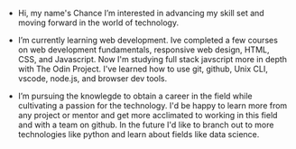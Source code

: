 -  Hi, my name's Chance I’m interested in advancing my skill set and moving forward in the world of technology.

-  I’m currently learning web development. Ive completed a few courses on web development fundamentals, responsive web design, HTML, CSS, and Javascript.      Now I'm studying full stack javscript more in depth with The Odin Project. I've learned how to use git, github, Unix CLI, vscode, node.js, and browser      dev tools.  
   

-  I’m pursuing the knowlegde to obtain a career in the field while cultivating a passion for the technology. I'd be happy to learn more from any project 
   or mentor and get more acclimated to working in this field and with a team on github. In the future I'd like to branch out to more technologies like        python and learn about fields like data science.


<!---
TakingChances01/TakingChances01 is a ✨ special ✨ repository because its `README.md` (this file) appears on your GitHub profile.
You can click the Preview link to take a look at your changes.
--->

